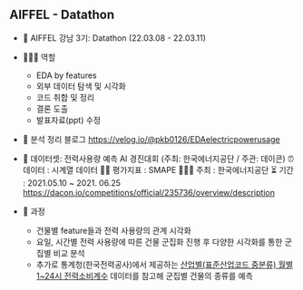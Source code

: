 ## AIFFEL - Datathon

- 🏡 AIFFEL 강남 3기: Datathon (22.03.08 - 22.03.11)

- 👩🏻‍💻 역할
  - EDA by features 
  - 외부 데이터 탐색 및 시각화 
  - 코드 취합 및 정리
  - 결론 도출
  - 발표자료(ppt) 수정

- 📎 분석 정리 블로그
https://velog.io/@pkb0126/EDAelectricpowerusage

- 📁 데이터셋: 전력사용량 예측 AI 경진대회 (주최: 한국에너지공단 / 주관: 데이콘)
⏰ 데이터 : 시계열 데이터
✍🏻 평가지표 : SMAPE
🙋🏻‍♀️ 주최 : 한국에너지공단
⏳ 기간 : 2021.05.10 ~ 2021. 06.25
https://dacon.io/competitions/official/235736/overview/description

- 📝 과정
  - 건물별 feature들과 전력 사용량의 관계 시각화
  - 요일, 시간별 전력 사용량에 따른 건물 군집화 진행 후 다양한 시각화를 통한 군집별 비교 분석
  - 추가로 통계청(한국전력공사)에서 제공하는 [산업별(표준산업코드 중분류) 월별 1~24시 전력소비계수](https://kosis.kr/statHtml/statHtml.do?orgId=115&tblId=DT_11507N_095&vw_cd=MT_ZTITLE&list_id=115_11507_K1&seqNo=&lang_mode=ko&language=kor&obj_var_id=&itm_id=&conn_path=MT_ZTITLE) 데이터를 참고해 군집별 건물의 종류를 예측

